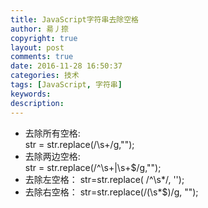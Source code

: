 ```yaml
---
title: JavaScript字符串去除空格
author: 昜丿捺
copyright: true
layout: post
comments: true
date: 2016-11-28 16:50:37
categories: 技术
tags: [JavaScript, 字符串]
keywords:
description:
---
```


- 去除所有空格:   
str   =   str.replace(/\s+/g,"");       
- 去除两边空格:   
str   =   str.replace(/^\s+|\s+$/g,"");
- 去除左空格：
str=str.replace( /^\s*/, '');
- 去除右空格：
str=str.replace(/(\s*$)/g, "");

<!-- more -->
